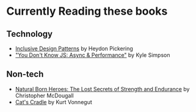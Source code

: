 # Currently Reading these books

## Technology
- [Inclusive Design Patterns](https://www.smashingmagazine.com/books/#inclusive-design-patterns) by Heydon Pickering
- ["You Don't Know JS: Async & Performance"](https://github.com/getify/You-Dont-Know-JS/blob/master/async%20%26%20performance/README.md) by Kyle Simpson

## Non-tech
- [Natural Born Heroes: The Lost Secrets of Strength and Endurance](https://www.amazon.co.uk/dp/B00IUPM66S/ref=dp-kindle-redirect?_encoding=UTF8&btkr=1) by Christopher McDougall
- [Cat's Cradle](https://en.wikipedia.org/wiki/Cat%27s_Cradle) by Kurt Vonnegut
